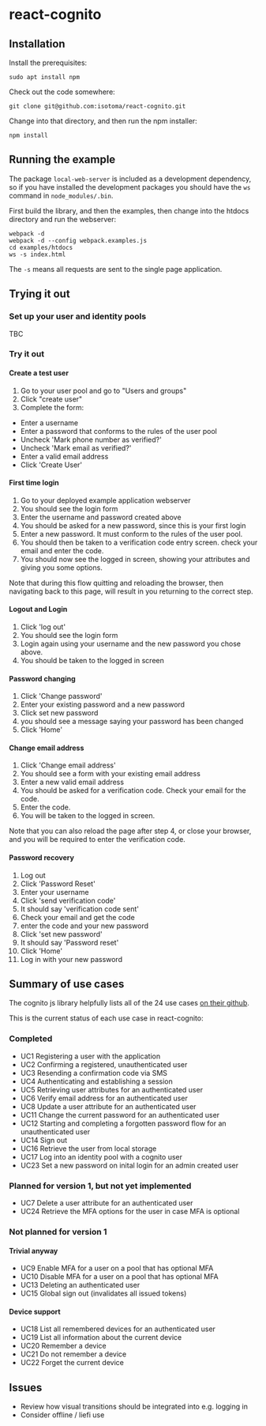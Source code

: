 # react-cognito

## Installation

Install the prerequisites:

    sudo apt install npm

Check out the code somewhere:

    git clone git@github.com:isotoma/react-cognito.git

Change into that directory, and then run the npm installer:

    npm install

## Running the example

The package `local-web-server` is included as a development dependency, so if
you have installed the development packages you should have the `ws` command in
`node_modules/.bin`.

First build the library, and then the examples, then change into the htdocs directory and run the webserver:

    webpack -d
    webpack -d --config webpack.examples.js
    cd examples/htdocs
    ws -s index.html

The `-s` means all requests are sent to the single page application.

## Trying it out

### Set up your user and identity pools

TBC

### Try it out

#### Create a test user

1. Go to your user pool and go to "Users and groups"
2. Click "create user"
3. Complete the form:
  - Enter a username 
  - Enter a password that conforms to the rules of the user pool
  - Uncheck 'Mark phone number as verified?'
  - Uncheck 'Mark email as verified?'
  - Enter a valid email address
  - Click 'Create User'

#### First time login

1. Go to your deployed example application webserver
2. You should see the login form
3. Enter the username and password created above
4. You should be asked for a new password, since this is your first login
5. Enter a new password. It must conform to the rules of the user pool.
6. You should then be taken to a verification code entry screen.  check your email and enter the code.
7. You should now see the logged in screen, showing your attributes and giving you some options.

Note that during this flow quitting and reloading the browser, then navigating back to this page, 
will result in you returning to the correct step.

#### Logout and Login

1. Click 'log out'
2. You should see the login form
3. Login again using your username and the new password you chose above.
4. You should be taken to the logged in screen

#### Password changing

1. Click 'Change password'
2. Enter your existing password and a new password
3. Click set new password
4. you should see a message saying your password has been changed
5. Click 'Home'

#### Change email address

1. Click 'Change email address'
2. You should see a form with your existing email address
3. Enter a new valid email address
4. You should be asked for a verification code.  Check your email for the code.
5. Enter the code.
6. You will be taken to the logged in screen.

Note that you can also reload the page after step 4, or close your browser, and you will 
be required to enter the verification code.

#### Password recovery

1. Log out
2. Click 'Password Reset'
3. Enter your username
4. Click 'send verification code'
5. It should say 'verification code sent'
6. Check your email and get the code
7. enter the code and your new password
8. Click 'set new password'
9. It should say 'Password reset'
10. Click 'Home'
11. Log in with your new password


## Summary of use cases

The cognito js library helpfully lists all of the 24 use cases [on their github](https://github.com/aws/amazon-cognito-identity-js/).

This is the current status of each use case in react-cognito:

### Completed

- UC1 Registering a user with the application
- UC2 Confirming a registered, unauthenticated user
- UC3 Resending a confirmation code via SMS
- UC4 Authenticating and establishing a session
- UC5 Retrieving user attributes for an authenticated user
- UC6 Verify email address for an authenticated user
- UC8 Update a user attribute for an authenticated user
- UC11 Change the current password for an authenticated user
- UC12 Starting and completing a forgotten password flow for an unauthenticated user
- UC14 Sign out
- UC16 Retrieve the user from local storage
- UC17 Log into an identity pool with a cognito user
- UC23 Set a new password on inital login for an admin created user

### Planned for version 1, but not yet implemented

- UC7 Delete a user attribute for an authenticated user
- UC24 Retrieve the MFA options for the user in case MFA is optional

### Not planned for version 1

#### Trivial anyway

- UC9 Enable MFA for a user on a pool that has optional MFA
- UC10 Disable MFA for a user on a pool that has optional MFA
- UC13 Deleting an authenticated user
- UC15 Global sign out (invalidates all issued tokens)

#### Device support

- UC18 List all remembered devices for an authenticated user
- UC19 List all information about the current device
- UC20 Remember a device
- UC21 Do not remember a device
- UC22 Forget the current device

## Issues

- Review how visual transitions should be integrated into e.g. logging in
- Consider offline / liefi use
